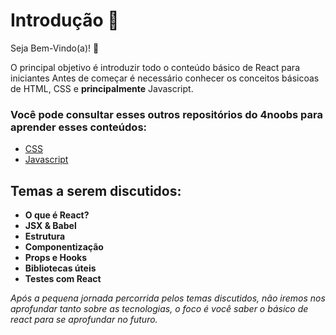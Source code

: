 # Introdução 📌

Seja Bem-Vindo(a)! 💜

O principal objetivo é introduzir todo o conteúdo básico de React para iniciantes
Antes de começar é necessário conhecer os conceitos básicoas de HTML, CSS e **principalmente** Javascript.

### Você pode consultar esses outros repositórios do 4noobs para aprender esses conteúdos:

- [CSS](https://github.com/mathh95/css4noobs)
- [Javascript](https://github.com/ThiagoDellaNoce/javascript4noobs)

## Temas a serem discutidos:

- **O que é React?**
- **JSX & Babel**
- **Estrutura**
- **Componentização**
- **Props e Hooks**
- **Bibliotecas úteis**
- **Testes com React**

_Após a pequena jornada percorrida pelos temas discutidos, não iremos nos aprofundar tanto sobre as tecnologias, o foco é você saber o básico de react para se aprofundar no futuro._
